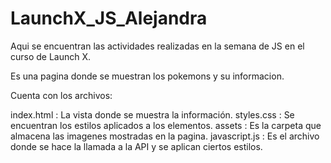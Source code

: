 # LaunchX_JS_Alejandra

Aqui se encuentran las actividades realizadas en la semana de JS en el curso de Launch X.

Es una pagina donde se muestran los pokemons y su informacion. 

Cuenta con los archivos:

index.html : La vista donde se muestra la información. 
styles.css : Se encuentran los estilos aplicados a los elementos. 
assets : Es la carpeta que almacena las imagenes mostradas en la pagina.
javascript.js : Es el archivo donde se hace la llamada a la API y se aplican ciertos estilos.
